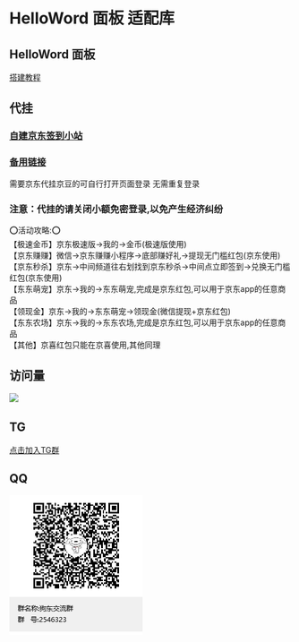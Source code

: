 # HelloWord 面板 适配库

## HelloWord 面板

<a href="https://supermanito.github.io/Helloworld/">搭建教程</a>

## 代挂

### <a href="http://nark.tyzm.vip/">自建京东签到小站</a>
### <a href="http://89.208.245.205:6789/">备用链接</a>
需要京东代挂京豆的可自行打开页面登录 无需重复登录

### 注意：代挂的请关闭小额免密登录,以免产生经济纠纷
⭕活动攻略:⭕<br/>
【极速金币】京东极速版->我的->金币(极速版使用)<br/>
【京东赚赚】微信->京东赚赚小程序->底部赚好礼->提现无门槛红包(京东使用)<br/>
【京东秒杀】京东->中间频道往右划找到京东秒杀->中间点立即签到->兑换无门槛红包(京东使用)<br/>
【东东萌宠】京东->我的->东东萌宠,完成是京东红包,可以用于京东app的任意商品<br/>
【领现金】京东->我的->东东萌宠->领现金(微信提现+京东红包)<br/>
【东东农场】京东->我的->东东农场,完成是京东红包,可以用于京东app的任意商品<br/>
【其他】京喜红包只能在京喜使用,其他同理<br/>


## 访问量
![](https://profile-counter.glitch.me/ShuaiLeiLu/count.svg)

## TG
<a href="https://t.me/+hHXs_RBjJkYxOGNl">点击加入TG群</a>

## QQ
<img src="./utils/QQ.png" width="238" alt="二维码"/>

